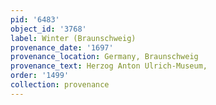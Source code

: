 ```yaml
---
pid: '6483'
object_id: '3768'
label: Winter (Braunschweig)
provenance_date: '1697'
provenance_location: Germany, Braunschweig
provenance_text: Herzog Anton Ulrich-Museum,
order: '1499'
collection: provenance
---
```

